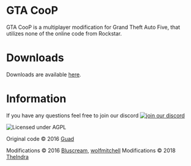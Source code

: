 # GTA CooP
GTA CooP is a multiplayer modification for Grand Theft Auto Five, that utilizes none of the online code from Rockstar.



# Downloads
Downloads are available [here](https://github.com/Bluscream/GTACoop/releases).



# Information
If you have any questions feel free to join our discord [![join our discord](https://discordapp.com/api/guilds/445676008901705729/embed.png)](https://discord.gg/E6Tty42)

![Licensed under AGPL](https://img.shields.io/badge/license-AGPL-white.svg)

Original code © 2016 [Guad](https://github.com/Guad)

Modifications © 2016 [Bluscream](https://github.com/Bluscream), [wolfmitchell](https://github.com/soccermitchy)
Modifications © 2018 [TheIndra](https://github.com/TheIndra55)